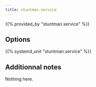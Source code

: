 ```yaml
---
title: stuntman.service
---
```


{{% provided_by "stuntman.service" %}}

## Options

{{% systemd_unit "stuntman.service" %}}

## Additionnal notes

Nothing here.